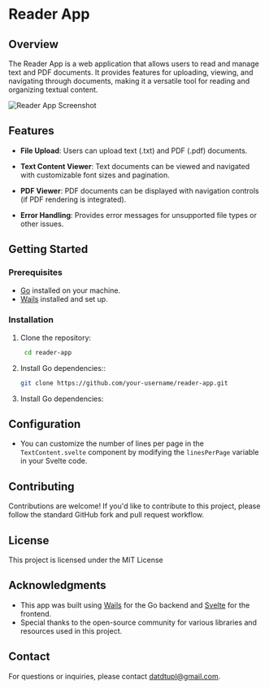 # Reader App

## Overview

The Reader App is a web application that allows users to read and manage text and PDF documents. It provides features for uploading, viewing, and navigating through documents, making it a versatile tool for reading and organizing textual content.

![Reader App Screenshot](app-screenshot.png)

## Features

- **File Upload**: Users can upload text (.txt) and PDF (.pdf) documents.

- **Text Content Viewer**: Text documents can be viewed and navigated with customizable font sizes and pagination.

- **PDF Viewer**: PDF documents can be displayed with navigation controls (if PDF rendering is integrated).

- **Error Handling**: Provides error messages for unsupported file types or other issues.

## Getting Started

### Prerequisites

- [Go](https://golang.org/) installed on your machine.
- [Wails](https://wails.app/) installed and set up.

### Installation

1. Clone the repository:

   ```bash
    cd reader-app

2. Install Go dependencies::

   ```bash
   git clone https://github.com/your-username/reader-app.git


3. Install Go dependencies:

## Configuration

- You can customize the number of lines per page in the `TextContent.svelte` component by modifying the `linesPerPage` variable in your Svelte code.

## Contributing

Contributions are welcome! If you'd like to contribute to this project, please follow the standard GitHub fork and pull request workflow.

## License

This project is licensed under the MIT License
## Acknowledgments

- This app was built using [Wails](https://wails.app/) for the Go backend and [Svelte](https://svelte.dev/) for the frontend.
- Special thanks to the open-source community for various libraries and resources used in this project.

## Contact

For questions or inquiries, please contact [datdtupl@gmail.com](mailto:datdtup@gmail.com).